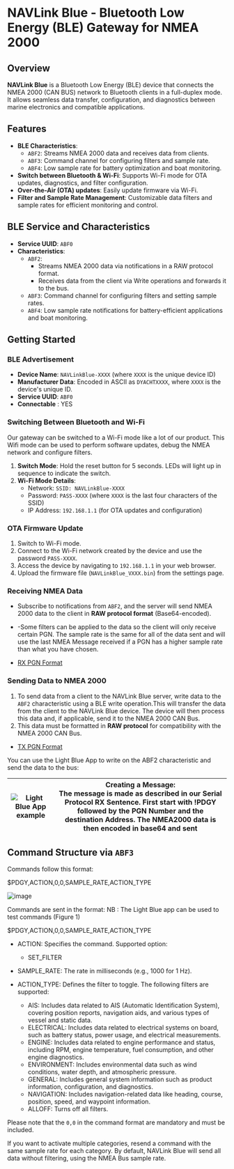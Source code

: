 # NAVLink Blue - Bluetooth Low Energy (BLE) Gateway for NMEA 2000

## Overview
**NAVLink Blue** is a Bluetooth Low Energy (BLE) device that connects the NMEA 2000 (CAN BUS) network to Bluetooth clients in a full-duplex mode. It allows seamless data transfer, configuration, and diagnostics between marine electronics and compatible applications.

## Features
- **BLE Characteristics**:
  - `ABF2`: Streams NMEA 2000 data and receives data from clients.
  - `ABF3`: Command channel for configuring filters and sample rate.
  - `ABF4`: Low sample rate for battery optimization and boat monitoring.
- **Switch between Bluetooth & Wi-Fi**: Supports Wi-Fi mode for OTA updates, diagnostics, and filter configuration.
- **Over-the-Air (OTA) updates**: Easily update firmware via Wi-Fi.
- **Filter and Sample Rate Management**: Customizable data filters and sample rates for efficient monitoring and control.

## BLE Service and Characteristics

- **Service UUID**: `ABF0`
- **Characteristics**:
  - `ABF2`:
    - Streams NMEA 2000 data via notifications in a RAW protocol format.
    - Receives data from the client via Write operations and forwards it to the bus.
  - `ABF3`: Command channel for configuring filters and setting sample rates.
  - `ABF4`: Low sample rate notifications for battery-efficient applications and boat monitoring.


## Getting Started

### BLE Advertisement
- **Device Name**: `NAVLinkBlue-XXXX` (where `XXXX` is the unique device ID)
- **Manufacturer Data**: Encoded in ASCII as `DYACHTXXXX`, where `XXXX` is the device's unique ID.
- **Service UUID**: `ABF0`
- **Connectable** : YES

### Switching Between Bluetooth and Wi-Fi
Our gateway can be switched to a Wi-Fi mode like a lot of our product. This Wifi mode can be used to perform software updates, debug the NMEA network and configure filters.  
1. **Switch Mode**: Hold the reset button for 5 seconds. LEDs will light up in sequence to indicate the switch.
2. **Wi-Fi Mode Details**:
   - Network: `SSID: NAVLinkBlue-XXXX`
   - Password: `PASS-XXXX` (where `XXXX` is the last four characters of the SSID)
   - IP Address: `192.168.1.1` (for OTA updates and configuration)

### OTA Firmware Update
1. Switch to Wi-Fi mode.
2. Connect to the Wi-Fi network created by the device and use the password `PASS-XXXX`.
3. Access the device by navigating to `192.168.1.1` in your web browser.
4. Upload the firmware file (`NAVLinkBlue_VXXX.bin`) from the settings page.

### Receiving NMEA Data
- Subscribe to notifications from `ABF2`, and the server will send NMEA 2000 data to the client in **RAW protocol format** (Base64-encoded). 
- -Some filters can be applied to the data so the client will only receive certain PGN. The sample rate is the same for all of the data sent and will use the last NMEA Message received if a PGN has a higher sample rate than what you have chosen. 


- [RX PGN Format](https://github.com/digitalyacht/iKonvert/wiki/4.-Serial-Protocol#41-rx-pgn-sentence)
### Sending Data to NMEA 2000
1. To send data from a client to the NAVLink Blue server, write data to the `ABF2` characteristic using a BLE write operation.This will transfer the data from the client to the NAVLink Blue device. The device will then process this data and, if applicable, send it to the NMEA 2000 CAN Bus.
2. This data must be formatted in **RAW protocol** for compatibility with the NMEA 2000 CAN Bus.
- [TX PGN Format](https://github.com/digitalyacht/iKonvert/wiki/4.-Serial-Protocol#42-tx-pgn-sentence)

You can use the Light Blue App to write on the ABF2 characteristic and send the data to the bus:

| ![Light Blue App example](https://github.com/user-attachments/assets/54b5b856-b369-4deb-a00a-8488c90b531d) | **Creating a Message:**<br>The message is made as described in our Serial Protocol RX Sentence. First start with !PDGY followed by the PGN Number and the destination Address. The NMEA2000 data is then encoded in base64 and sent|
|---|---|



## Command Structure via `ABF3`
Commands follow this format:

$PDGY,ACTION,0,0,SAMPLE_RATE,ACTION_TYPE

![image](https://github.com/user-attachments/assets/3e39dcc0-d6b6-4f4f-a96c-5ff6e182e965)


Commands are sent in the format:
NB : The Light Blue app can be used to test commands (Figure 1)


$PDGY,ACTION,0,0,SAMPLE_RATE,ACTION_TYPE

- ACTION: Specifies the command. Supported option:
  - SET_FILTER
  
- SAMPLE_RATE: The rate in milliseconds (e.g., 1000 for 1 Hz).

- ACTION_TYPE: Defines the filter to toggle. The following filters are supported:
  - AIS: Includes data related to AIS (Automatic Identification System), covering position reports, navigation aids, and various types of vessel and static data.
  - ELECTRICAL: Includes data related to electrical systems on board, such as battery status, power usage, and electrical measurements.
  - ENGINE: Includes data related to engine performance and status, including RPM, engine temperature, fuel consumption, and other engine diagnostics.
  - ENVIRONMENT: Includes environmental data such as wind conditions, water depth, and atmospheric pressure.
  - GENERAL: Includes general system information such as product information, configuration, and diagnostics.
  - NAVIGATION: Includes navigation-related data like heading, course, position, speed, and waypoint information.
  - ALLOFF: Turns off all filters.

Please note that the `0,0` in the command format are mandatory and must be included.

If you want to activate multiple categories, resend a command with the same sample rate for each category. By default, NAVLink Blue will send all data without filtering, using the NMEA Bus sample rate.


